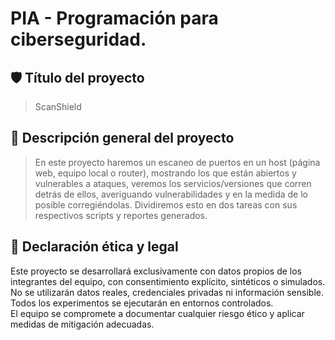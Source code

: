 # PIA - Programación para ciberseguridad.

## 🛡️ Título del proyecto
> ScanShield

## 📌 Descripción general del proyecto
> En este proyecto haremos un escaneo de puertos en un host (página web, equipo local o router), mostrando los que están abiertos y vulnerables a ataques, veremos los servicios/versiones que corren detrás de ellos, averiguando vulnerabilidades y en la medida de lo posible corregiéndolas. Dividiremos esto en dos tareas con sus respectivos scripts y reportes generados.

## 🔐 Declaración ética y legal

Este proyecto se desarrollará exclusivamente con datos propios de los integrantes del equipo, con consentimiento explícito, sintéticos o simulados. No se utilizarán datos reales, credenciales privadas ni información sensible. Todos los experimentos se ejecutarán en entornos controlados.  
El equipo se compromete a documentar cualquier riesgo ético y aplicar medidas de mitigación adecuadas.

